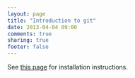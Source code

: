 ```yaml
---
layout: page
title: "Introduction to git"
date: 2013-04-04 09:00
comments: true
sharing: true
footer: false
---
```


See [this page](installation.html) for installation instructions.
